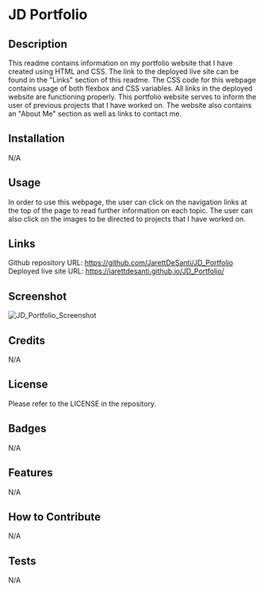 # JD Portfolio

## Description

This readme contains information on my portfolio website that I have created using HTML and CSS. The link to the deployed live site can be found in the "Links" section of this readme. The CSS code for this webpage contains usage of both flexbox and CSS variables. All links in the deployed website are functioning properly. This portfolio website serves to inform the user of previous projects that I have worked on. The website also contains an "About Me" section as well as links to contact me.

## Installation

N/A

## Usage

In order to use this webpage, the user can click on the navigation links at the top of the page to read further information on each topic. The user can also click on the images to be directed to projects that I have worked on.

## Links

Github repository URL: https://github.com/JarettDeSanti/JD_Portfolio <br>
Deployed live site URL: https://jarettdesanti.github.io/JD_Portfolio/

## Screenshot

![JD_Portfolio_Screenshot](https://github.com/JarettDeSanti/JD_Portfolio/assets/143453072/e056a47e-768e-4ae6-b4ac-314dc255f541)


## Credits

N/A

## License

Please refer to the LICENSE in the repository.

## Badges
N/A

## Features
N/A

## How to Contribute
N/A

## Tests
N/A
